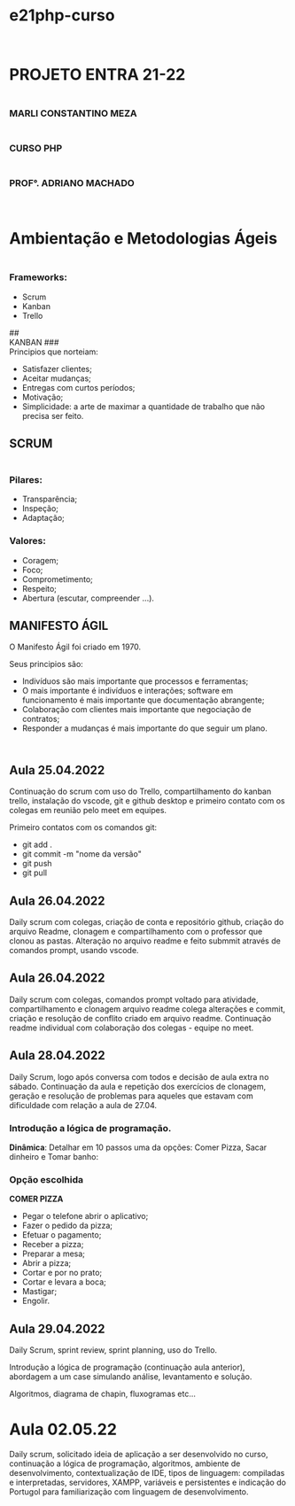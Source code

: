 # __e21php-curso__

# <br>PROJETO ENTRA 21-22 
### <br>MARLI CONSTANTINO MEZA
### <br>CURSO PHP
### <br>PROF°.  ADRIANO MACHADO
# <br>Ambientação e  Metodologias Ágeis
### <br>Frameworks:
<ul>
    <li> Scrum
    <li>Kanban
    <li>Trello
</ul>
## <br>KANBAN
### <br>Principios que norteiam:
<ul>
    <li>Satisfazer clientes;
    <li>Aceitar mudanças;
    <li>Entregas com curtos períodos;
    <li>Motivação;
    <li>Simplicidade: a arte de maximar a quantidade de trabalho que não precisa ser feito.
</ul>

## SCRUM
### <br>Pilares:
<ul>
    <li>Transparência;
    <li>Inspeção;
    <li>Adaptação;
</ul>

### Valores:
<ul>
    <li>Coragem;
    <li>Foco;
    <li>Comprometimento;
    <li>Respeito;
    <li>Abertura (escutar, compreender ...).
</ul>

## MANIFESTO ÁGIL
<p>O Manifesto Ágil foi criado em 1970.</p>
<p>Seus principios são:</p>
<ul>
    <li>Indivíduos são mais importante que processos e ferramentas;
    <li>O mais importante é indivíduos e interações;
software em funcionamento é mais importante que documentação abrangente;
    <li>Colaboração com clientes mais importante que negociação de contratos;
    <li>Responder a mudanças é mais importante do que seguir um plano.
</ul>

## <br>Aula 25.04.2022
<p> Continuação do scrum com uso do Trello, compartilhamento do kanban trello, instalação do vscode, git e github desktop e primeiro contato com os colegas em reunião pelo meet em equipes.</p>
Primeiro contatos com os comandos git:
<ul>
    <li> git add . 
    <li> git commit -m "nome da versão"
    <li> git push
    <li> git pull
</ul> </p>

## Aula 26.04.2022
<p>Daily scrum com colegas, criação de conta e repositório github, criação do arquivo Readme, clonagem e compartilhamento com o professor que clonou as pastas.
Alteração no arquivo readme e feito submmit através de comandos prompt, usando vscode.</p>

## Aula 26.04.2022
<p>Daily scrum com colegas, comandos prompt voltado para atividade, compartilhamento e clonagem arquivo readme colega alterações e commit, criação e resolução de conflito criado em arquivo readme.
Continuação readme individual com colaboração dos colegas - equipe no meet.</p>

## Aula 28.04.2022
<p>Daily Scrum, logo após conversa com todos e decisão de aula extra no sábado.
Continuação da aula e repetição dos exercícios de clonagem, geração e resolução de problemas para aqueles que estavam com dificuldade com relação a aula de 27.04.</p>

### Introdução a lógica de programação.
__<p>Dinâmica__: Detalhar em 10 passos uma da opções:
Comer Pizza, Sacar dinheiro e Tomar banho:</p>
### Opção escolhida
__COMER PIZZA__
<ul>
    <li>Pegar o telefone abrir o aplicativo;
    <li>Fazer o pedido da pizza;
    <li>Efetuar o pagamento;
    <li>Receber a pizza;
    <li>Preparar a mesa;
    <li>Abrir a pizza;
    <li>Cortar e por no prato;
    <li>Cortar e levara a boca;
    <li>Mastigar; 
    <li>Engolir.
</ul>

## Aula 29.04.2022
<p>Daily Scrum, sprint review, sprint planning, uso do Trello.</p>
<p>Introdução a lógica de programação (continuação aula anterior), abordagem a um case simulando análise, levantamento e solução.</p>
<p>Algoritmos, diagrama de chapin, fluxogramas etc...</p>

# Aula 02.05.22
<p>Daily scrum, solicitado ideia de aplicação a ser desenvolvido no curso, continuação a lógica de programação, algoritmos, ambiente de desenvolvimento, contextualização de IDE, tipos de linguagem: compiladas e interpretadas, servidores, XAMPP, variáveis e persistentes e indicação do Portugol para familiarização com linguagem de desenvolvimento.</p>

